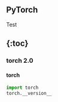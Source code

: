 ## PyTorch

Test

{:toc}
---

### torch 2.0

#### torch

```python
import torch
torch.__version__
```
